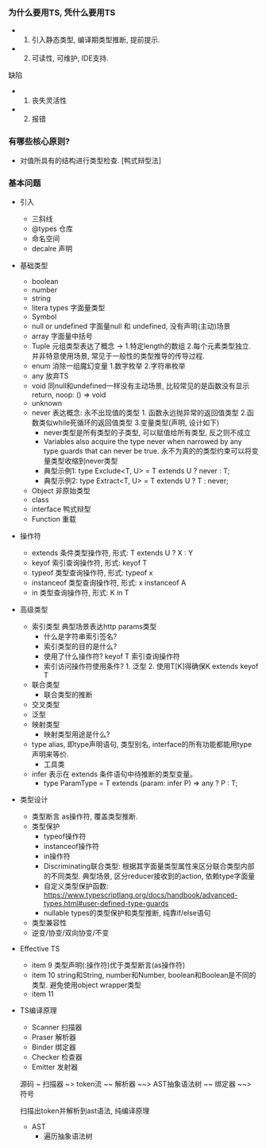 ### 为什么要用TS, 凭什么要用TS

- 1. 引入静态类型, 编译期类型推断, 提前提示.
- 2. 可读性, 可维护, IDE支持.

缺陷
- 1. 丧失灵活性
- 2. 报错

### 有哪些核心原则?

- 对值所具有的结构进行类型检查. [鸭式辩型法]

### 基本问题

- 引入
  - 三斜线
  - @types 仓库
  - 命名空间
  - decalre 声明

- 基础类型
  - boolean
  - number
  - string
  - litera types 字面量类型
  - Symbol
  - null or undefined 字面量null 和 undefined, 没有声明(主动)场景
  - array 字面量中括号
  - Tuple 元组类型表达了概念 -> 1.特定length的数组 2.每个元素类型独立. 并非特意使用场景, 常见于一般性的类型推导的传导过程.
  - enum 消除一组魔幻变量 1.数字枚举 2.字符串枚举
  - any 放弃TS
  - void 同null和undefined一样没有主动场景, 比较常见的是函数没有显示return, noop: () => void
  - unknown
  - never 表达概念: 永不出现值的类型 1. 函数永远抛异常的返回值类型 2.函数类似while死循环的返回值类型 3.变量类型(声明, 设计如下)
    - never类型是所有类型的子类型, 可以赋值给所有类型, 反之则不成立
    - Variables also acquire the type never when narrowed by any type guards that can never be true. 永不为真的的类型约束可以将变量类型收缩到never类型
    - 典型示例1: type Exclude<T, U> = T extends U ? never : T;
    - 典型示例2: type Extract<T, U> = T extends U ? T : never;
  - Object 非原始类型
  - class
  - interface 鸭式辩型
  - Function 重载

- 操作符
  - extends 条件类型操作符, 形式: T extends U ? X : Y
  - keyof 索引查询操作符, 形式: keyof T
  - typeof 类型查询操作符, 形式: typeof x
  - instanceof 类型查询操作符, 形式: x instanceof A
  - in 类型查询操作符, 形式: K in T

- 高级类型
  - 索引类型 典型场景表达http params类型
    - 什么是字符串索引签名?
    - 索引类型的目的是什么?
    - 使用了什么操作符? keyof T 索引查询操作符
    - 索引访问操作符使用条件? 1. 泛型 2. 使用T[K]得确保K extends keyof T
  - 联合类型
    - 联合类型的推断
  - 交叉类型
  - 泛型
  - 映射类型
    - 映射类型用途是什么?
  - type alias, 即type声明语句, 类型别名, interface的所有功能都能用type声明来等价.
    - 工具类
  - infer 表示在 extends 条件语句中待推断的类型变量。
    - type ParamType<T> = T extends (param: infer P) => any ? P : T;


- 类型设计
  - 类型断言 as操作符, 覆盖类型推断.
  - 类型保护
    - typeof操作符
    - instanceof操作符
    - in操作符
    - Discriminating联合类型: 根据其字面量类型属性来区分联合类型内部的不同类型. 典型场景, 区分reducer接收到的action, 依赖type字面量
    - 自定义类型保护函数: https://www.typescriptlang.org/docs/handbook/advanced-types.html#user-defined-type-guards
    - nullable types的类型保护和类型推断, 纯靠if/else语句
  - 类型兼容性
  - 逆变/协变/双向协变/不变

- Effective TS
  - item 9 类型声明(:操作符)优于类型断言(as操作符)
  - item 10 string和String, number和Number, boolean和Boolean是不同的类型. 避免使用object wrapper类型
  - item 11  

- TS编译原理
  - Scanner 扫描器
  - Praser 解析器
  - Binder 绑定器
  - Checker 检查器
  - Emitter 发射器

  源码 ~ 扫描器 ~> token流 ~~ 解析器 ~~> AST抽象语法树 ~~ 绑定器 ~~> 符号

  扫描出token并解析到ast语法, 纯编译原理
  - AST
    -  遍历抽象语法树

